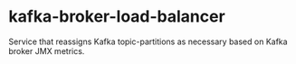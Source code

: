 # kafka-broker-load-balancer
Service that reassigns Kafka topic-partitions as necessary based on Kafka broker JMX metrics.
